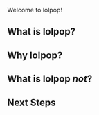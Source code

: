 Welcome to lolpop!

## What is lolpop? 


## Why lolpop? 

## What is lolpop *not*? 

## Next Steps
